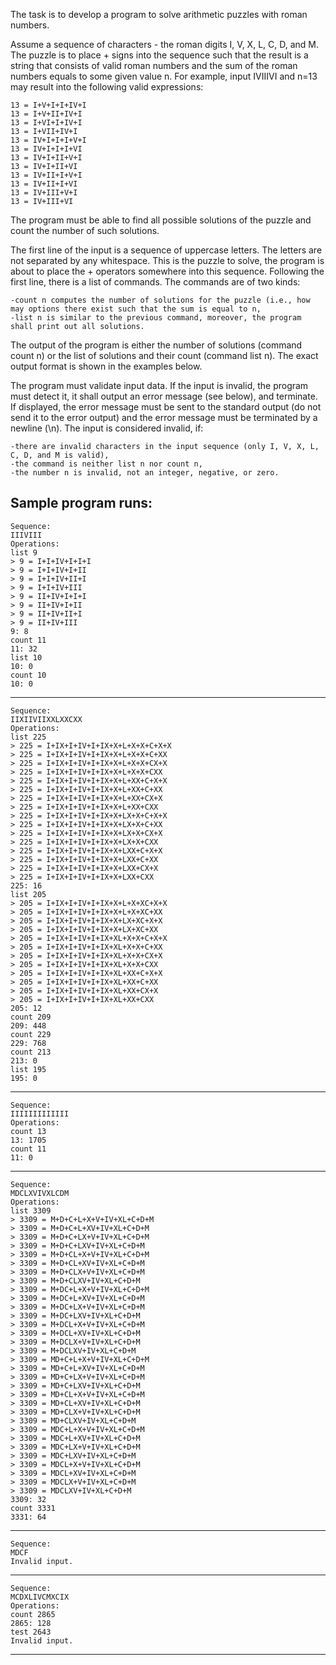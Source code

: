 The task is to develop a program to solve arithmetic puzzles with roman numbers.

Assume a sequence of characters - the roman digits I, V, X, L, C, D, and M. The puzzle is to place + signs into the sequence such that the result is a string that consists of valid roman numbers and the sum of the roman numbers equals to some given value n. For example, input IVIIIVI and n=13 may result into the following valid expressions:

    13 = I+V+I+I+IV+I
    13 = I+V+II+IV+I
    13 = I+VI+I+IV+I
    13 = I+VII+IV+I
    13 = IV+I+I+I+V+I
    13 = IV+I+I+I+VI
    13 = IV+I+II+V+I
    13 = IV+I+II+VI
    13 = IV+II+I+V+I
    13 = IV+II+I+VI
    13 = IV+III+V+I
    13 = IV+III+VI

The program must be able to find all possible solutions of the puzzle and count the number of such solutions.

The first line of the input is a sequence of uppercase letters. The letters are not separated by any whitespace. This is the puzzle to solve, the program is about to place the + operators somewhere into this sequence. Following the first line, there is a list of commands. The commands are of two kinds:

    -count n computes the number of solutions for the puzzle (i.e., how may options there exist such that the sum is equal to n,
    -list n is similar to the previous command, moreover, the program shall print out all solutions.

The output of the program is either the number of solutions (command count n) or the list of solutions and their count (command list n). The exact output format is shown in the examples below.

The program must validate input data. If the input is invalid, the program must detect it, it shall output an error message (see below), and terminate. If displayed, the error message must be sent to the standard output (do not send it to the error output) and the error message must be terminated by a newline (\n). The input is considered invalid, if:

    -there are invalid characters in the input sequence (only I, V, X, L, C, D, and M is valid),
    -the command is neither list n nor count n,
    -the number n is invalid, not an integer, negative, or zero.

Sample program runs:
-----------------------------------------------------------------------------------
    Sequence:
    IIIVIII
    Operations:
    list 9
    > 9 = I+I+IV+I+I+I
    > 9 = I+I+IV+I+II
    > 9 = I+I+IV+II+I
    > 9 = I+I+IV+III
    > 9 = II+IV+I+I+I
    > 9 = II+IV+I+II
    > 9 = II+IV+II+I
    > 9 = II+IV+III
    9: 8
    count 11
    11: 32
    list 10
    10: 0
    count 10
    10: 0
-----------------------------------------------------------------------------------
    Sequence:
    IIXIIVIIXXLXXCXX
    Operations:
    list 225
    > 225 = I+IX+I+IV+I+IX+X+L+X+X+C+X+X
    > 225 = I+IX+I+IV+I+IX+X+L+X+X+C+XX
    > 225 = I+IX+I+IV+I+IX+X+L+X+X+CX+X
    > 225 = I+IX+I+IV+I+IX+X+L+X+X+CXX
    > 225 = I+IX+I+IV+I+IX+X+L+XX+C+X+X
    > 225 = I+IX+I+IV+I+IX+X+L+XX+C+XX
    > 225 = I+IX+I+IV+I+IX+X+L+XX+CX+X
    > 225 = I+IX+I+IV+I+IX+X+L+XX+CXX
    > 225 = I+IX+I+IV+I+IX+X+LX+X+C+X+X
    > 225 = I+IX+I+IV+I+IX+X+LX+X+C+XX
    > 225 = I+IX+I+IV+I+IX+X+LX+X+CX+X
    > 225 = I+IX+I+IV+I+IX+X+LX+X+CXX
    > 225 = I+IX+I+IV+I+IX+X+LXX+C+X+X
    > 225 = I+IX+I+IV+I+IX+X+LXX+C+XX
    > 225 = I+IX+I+IV+I+IX+X+LXX+CX+X
    > 225 = I+IX+I+IV+I+IX+X+LXX+CXX
    225: 16
    list 205
    > 205 = I+IX+I+IV+I+IX+X+L+X+XC+X+X
    > 205 = I+IX+I+IV+I+IX+X+L+X+XC+XX
    > 205 = I+IX+I+IV+I+IX+X+LX+XC+X+X
    > 205 = I+IX+I+IV+I+IX+X+LX+XC+XX
    > 205 = I+IX+I+IV+I+IX+XL+X+X+C+X+X
    > 205 = I+IX+I+IV+I+IX+XL+X+X+C+XX
    > 205 = I+IX+I+IV+I+IX+XL+X+X+CX+X
    > 205 = I+IX+I+IV+I+IX+XL+X+X+CXX
    > 205 = I+IX+I+IV+I+IX+XL+XX+C+X+X
    > 205 = I+IX+I+IV+I+IX+XL+XX+C+XX
    > 205 = I+IX+I+IV+I+IX+XL+XX+CX+X
    > 205 = I+IX+I+IV+I+IX+XL+XX+CXX
    205: 12
    count 209
    209: 448
    count 229
    229: 768
    count 213
    213: 0
    list 195
    195: 0
-----------------------------------------------------------------------------------
    Sequence:
    IIIIIIIIIIIII
    Operations:
    count 13
    13: 1705
    count 11
    11: 0
-----------------------------------------------------------------------------------
    Sequence:
    MDCLXVIVXLCDM
    Operations:
    list 3309
    > 3309 = M+D+C+L+X+V+IV+XL+C+D+M
    > 3309 = M+D+C+L+XV+IV+XL+C+D+M
    > 3309 = M+D+C+LX+V+IV+XL+C+D+M
    > 3309 = M+D+C+LXV+IV+XL+C+D+M
    > 3309 = M+D+CL+X+V+IV+XL+C+D+M
    > 3309 = M+D+CL+XV+IV+XL+C+D+M
    > 3309 = M+D+CLX+V+IV+XL+C+D+M
    > 3309 = M+D+CLXV+IV+XL+C+D+M
    > 3309 = M+DC+L+X+V+IV+XL+C+D+M
    > 3309 = M+DC+L+XV+IV+XL+C+D+M
    > 3309 = M+DC+LX+V+IV+XL+C+D+M
    > 3309 = M+DC+LXV+IV+XL+C+D+M
    > 3309 = M+DCL+X+V+IV+XL+C+D+M
    > 3309 = M+DCL+XV+IV+XL+C+D+M
    > 3309 = M+DCLX+V+IV+XL+C+D+M
    > 3309 = M+DCLXV+IV+XL+C+D+M
    > 3309 = MD+C+L+X+V+IV+XL+C+D+M
    > 3309 = MD+C+L+XV+IV+XL+C+D+M
    > 3309 = MD+C+LX+V+IV+XL+C+D+M
    > 3309 = MD+C+LXV+IV+XL+C+D+M
    > 3309 = MD+CL+X+V+IV+XL+C+D+M
    > 3309 = MD+CL+XV+IV+XL+C+D+M
    > 3309 = MD+CLX+V+IV+XL+C+D+M
    > 3309 = MD+CLXV+IV+XL+C+D+M
    > 3309 = MDC+L+X+V+IV+XL+C+D+M
    > 3309 = MDC+L+XV+IV+XL+C+D+M
    > 3309 = MDC+LX+V+IV+XL+C+D+M
    > 3309 = MDC+LXV+IV+XL+C+D+M
    > 3309 = MDCL+X+V+IV+XL+C+D+M
    > 3309 = MDCL+XV+IV+XL+C+D+M
    > 3309 = MDCLX+V+IV+XL+C+D+M
    > 3309 = MDCLXV+IV+XL+C+D+M
    3309: 32
    count 3331
    3331: 64
-----------------------------------------------------------------------------------
    Sequence:
    MDCF
    Invalid input.
-----------------------------------------------------------------------------------
    Sequence:
    MCDXLIVCMXCIX
    Operations:
    count 2865
    2865: 128
    test 2643
    Invalid input.
-----------------------------------------------------------------------------------